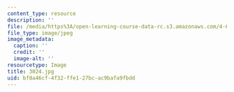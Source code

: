 ```yaml
---
content_type: resource
description: ''
file: /media/https%3A/open-learning-course-data-rc.s3.amazonaws.com/4-614-religious-architecture-and-islamic-cultures-fall-2002/bf8a46cf4f32ffe127bcac9bafa9fbdd_3024.jpg
file_type: image/jpeg
image_metadata:
  caption: ''
  credit: ''
  image-alt: ''
resourcetype: Image
title: 3024.jpg
uid: bf8a46cf-4f32-ffe1-27bc-ac9bafa9fbdd
---
```

